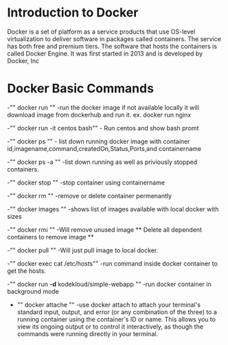 # Introduction to Docker
Docker is a set of platform as a service products that use OS-level virtualization to deliver software in packages called containers. 
The service has both free and premium tiers. 
The software that hosts the containers is called Docker Engine.
It was first started in 2013 and is developed by Docker, Inc

# Docker Basic Commands
-"" docker run <imagename>""
	-run the docker image if not available locally it will download image from dockerhub and run it.
	ex. docker run nginx

-"" docker run -it centos bash""
	- Run centos and show bash promt

-"" docker ps ""
	- list down running docker image with container id,imagename,command,createdOn,Status,Ports,and containername

-"" docker ps -a ""
	-list down running as well as priviously stopped containers.

-"" docker stop <containername> ""
     -stop container using containername

-"" docker rm <containername> ""
	-remove or delete container permenantly

-"" docker images ""
	-shows list of images available with local docker with sizes

-"" docker rmi <imagename> ""
	-Will remove unused image ** Delete all dependent containers to remove image **

-"" docker pull <imagename> ""
	-Will just pull image to local docker.

-"" docker exec <containername> cat /etc/hosts""
	-run command inside docker container to get the hosts.

-"" docker run **-d** kodekloud/simple-webapp ""
	-run docker container in background mode

- "" docker attache <containerid> ""
	-use docker attach to attach your terminal's standard input, output, and error (or any combination of the three) to a running container using the container's ID or name.
	 This allows you to view its ongoing output or to control it interactively, as though the commands were running directly in your terminal.



